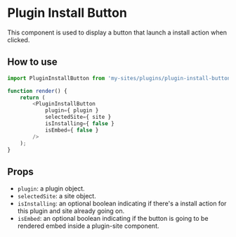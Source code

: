 # Plugin Install Button

This component is used to display a button that launch a install action when clicked.

## How to use

```js
import PluginInstallButton from 'my-sites/plugins/plugin-install-button';

function render() {
	return (
		<PluginInstallButton
			plugin={ plugin }
			selectedSite={ site }
			isInstalling={ false }
			isEmbed={ false }
		/>
	);
}
```

## Props

- `plugin`: a plugin object.
- `selectedSite`: a site object.
- `isInstalling`: an optional boolean indicating if there's a install action for this plugin and site already going on.
- `isEmbed`: an optional boolean indicating if the button is going to be rendered embed inside a plugin-site component.
